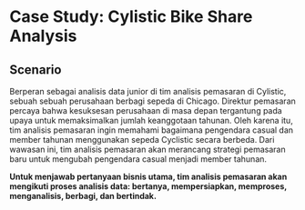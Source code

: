 # Case Study: Cylistic Bike Share Analysis

## Scenario
Berperan sebagai analisis data junior di tim analisis pemasaran di Cylistic, sebuah sebuah perusahaan berbagi sepeda di Chicago. Direktur pemasaran percaya bahwa kesuksesan perusahaan di masa depan tergantung pada upaya untuk memaksimalkan jumlah keanggotaan tahunan. Oleh karena itu, tim analisis pemasaran ingin memahami bagaimana pengendara casual dan member tahunan menggunakan sepeda Cyclistic secara berbeda. Dari wawasan ini, tim analisis pemasaran akan merancang strategi pemasaran baru untuk mengubah pengendara casual menjadi member tahunan. 

**Untuk menjawab pertanyaan bisnis utama, tim analisis pemasaran akan mengikuti proses analisis data: bertanya, mempersiapkan, memproses, menganalisis, berbagi, dan bertindak.**


